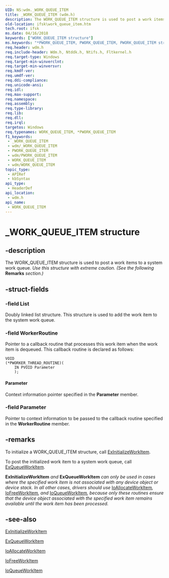 ```yaml
---
UID: NS:wdm._WORK_QUEUE_ITEM
title: _WORK_QUEUE_ITEM (wdm.h)
description: The WORK_QUEUE_ITEM structure is used to post a work items to a system work queue.
old-location: ifsk\work_queue_item.htm
tech.root: ifsk
ms.date: 04/16/2018
keywords: ["WORK_QUEUE_ITEM structure"]
ms.keywords: "*PWORK_QUEUE_ITEM, PWORK_QUEUE_ITEM, PWORK_QUEUE_ITEM structure pointer [Installable File System Drivers], WORK_QUEUE_ITEM, WORK_QUEUE_ITEM structure [Installable File System Drivers], _WORK_QUEUE_ITEM, ifsk.work_queue_item, othersystemstructures_52486f79-e8f4-4fb3-9b41-564bbd78f5d5.xml, wdm/PWORK_QUEUE_ITEM, wdm/WORK_QUEUE_ITEM"
req.header: wdm.h
req.include-header: Wdm.h, Ntddk.h, Ntifs.h, Fltkernel.h
req.target-type: Windows
req.target-min-winverclnt: 
req.target-min-winversvr: 
req.kmdf-ver: 
req.umdf-ver: 
req.ddi-compliance: 
req.unicode-ansi: 
req.idl: 
req.max-support: 
req.namespace: 
req.assembly: 
req.type-library: 
req.lib: 
req.dll: 
req.irql: 
targetos: Windows
req.typenames: WORK_QUEUE_ITEM, *PWORK_QUEUE_ITEM
f1_keywords:
 - _WORK_QUEUE_ITEM
 - wdm/_WORK_QUEUE_ITEM
 - PWORK_QUEUE_ITEM
 - wdm/PWORK_QUEUE_ITEM
 - WORK_QUEUE_ITEM
 - wdm/WORK_QUEUE_ITEM
topic_type:
 - APIRef
 - kbSyntax
api_type:
 - HeaderDef
api_location:
 - wdm.h
api_name:
 - WORK_QUEUE_ITEM
---
```


# _WORK_QUEUE_ITEM structure


## -description

The WORK_QUEUE_ITEM structure is used to post a work items to a system work queue. <i>Use this structure with extreme caution. (See the following </i><b>Remarks</b><i> section.)</i>

## -struct-fields

### -field List

Doubly linked list structure. This structure is used to add the work item to the system work queue.

### -field WorkerRoutine

Pointer to a callback routine that processes this work item when the work item is dequeued. This callback routine is declared as follows: 


```
VOID
(*PWORKER_THREAD_ROUTINE)(
    IN PVOID Parameter
    );
```





#### Parameter

Context information pointer specified in the <b>Parameter</b> member.

### -field Parameter

Pointer to context information to be passed to the callback routine specified in the <b>WorkerRoutine</b> member.

## -remarks

To initialize a WORK_QUEUE_ITEM structure, call <a href="/windows-hardware/drivers/kernel/mmcreatemdl">ExInitializeWorkItem</a>. 

To post the initialized work item to a system work queue, call <a href="/windows-hardware/drivers/ddi/wdm/nf-wdm-exqueueworkitem">ExQueueWorkItem</a>. 

<b>ExInitializeWorkItem</b><i> and </i><b>ExQueueWorkItem</b><i> can only be used in cases where the specified work item is not associated with any device object or device stack. In all other cases, drivers should use </i><a href="/windows-hardware/drivers/ddi/wdm/nf-wdm-ioallocateworkitem">IoAllocateWorkItem</a><i>, </i><a href="/windows-hardware/drivers/ddi/wdm/nf-wdm-iofreeworkitem">IoFreeWorkItem</a><i>, and </i><a href="/windows-hardware/drivers/ddi/wdm/nf-wdm-ioqueueworkitem">IoQueueWorkItem</a><i>, because only these routines ensure that the device object associated with the specified work item remains available until the work item has been processed. </i>

## -see-also

<a href="/windows-hardware/drivers/kernel/mmcreatemdl">ExInitializeWorkItem</a>



<a href="/windows-hardware/drivers/ddi/wdm/nf-wdm-exqueueworkitem">ExQueueWorkItem</a>



<a href="/windows-hardware/drivers/ddi/wdm/nf-wdm-ioallocateworkitem">IoAllocateWorkItem</a>



<a href="/windows-hardware/drivers/ddi/wdm/nf-wdm-iofreeworkitem">IoFreeWorkItem</a>



<a href="/windows-hardware/drivers/ddi/wdm/nf-wdm-ioqueueworkitem">IoQueueWorkItem</a>
